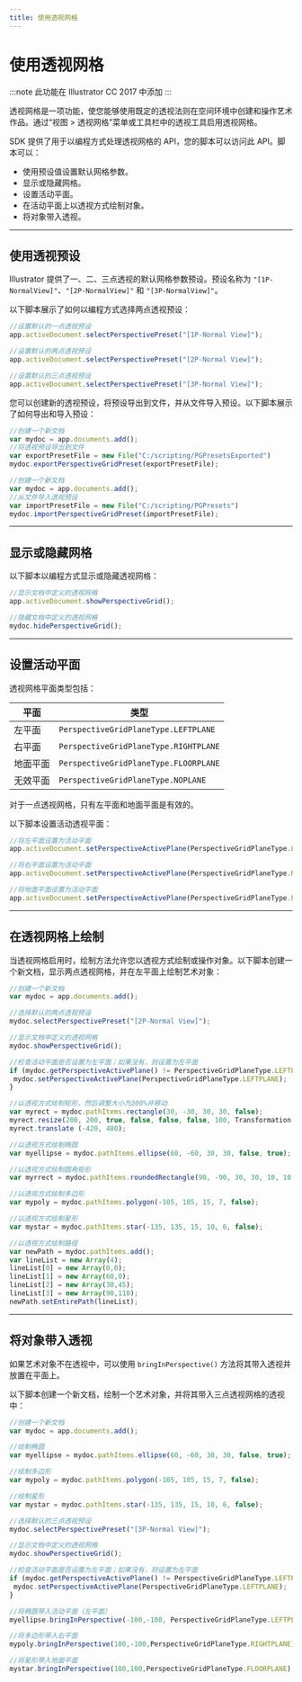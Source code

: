 ```yaml
---
title: 使用透视网格
---
```

# 使用透视网格

:::note
此功能在 Illustrator CC 2017 中添加
:::

透视网格是一项功能，使您能够使用既定的透视法则在空间环境中创建和操作艺术作品。通过“视图 > 透视网格”菜单或工具栏中的透视工具启用透视网格。

SDK 提供了用于以编程方式处理透视网格的 API，您的脚本可以访问此 API。脚本可以：

- 使用预设值设置默认网格参数。
- 显示或隐藏网格。
- 设置活动平面。
- 在活动平面上以透视方式绘制对象。
- 将对象带入透视。

---

## 使用透视预设

Illustrator 提供了一、二、三点透视的默认网格参数预设。预设名称为 `"[1P-NormalView]"`、`"[2P-NormalView]"` 和 `"[3P-NormalView]"`。

以下脚本展示了如何以编程方式选择两点透视预设：

```javascript
//设置默认的一点透视预设
app.activeDocument.selectPerspectivePreset("[1P-Normal View]");

//设置默认的两点透视预设
app.activeDocument.selectPerspectivePreset("[2P-Normal View]");

//设置默认的三点透视预设
app.activeDocument.selectPerspectivePreset("[3P-Normal View]");
```

您可以创建新的透视预设，将预设导出到文件，并从文件导入预设。以下脚本展示了如何导出和导入预设：

```javascript
//创建一个新文档
var mydoc = app.documents.add();
//将透视预设导出到文件
var exportPresetFile = new File("C:/scripting/PGPresetsExported")
mydoc.exportPerspectiveGridPreset(exportPresetFile);

//创建一个新文档
var mydoc = app.documents.add();
//从文件导入透视预设
var importPresetFile = new File("C:/scripting/PGPresets")
mydoc.importPerspectiveGridPreset(importPresetFile);
```

---

## 显示或隐藏网格

以下脚本以编程方式显示或隐藏透视网格：

```javascript
//显示文档中定义的透视网格
app.activeDocument.showPerspectiveGrid();

//隐藏文档中定义的透视网格
mydoc.hidePerspectiveGrid();
```

---

## 设置活动平面

透视网格平面类型包括：

| 平面 | 类型 |
| --- | --- |
| 左平面 | `PerspectiveGridPlaneType.LEFTPLANE` |
| 右平面 | `PerspectiveGridPlaneType.RIGHTPLANE` |
| 地面平面 | `PerspectiveGridPlaneType.FLOORPLANE` |
| 无效平面 | `PerspectiveGridPlaneType.NOPLANE` |

对于一点透视网格，只有左平面和地面平面是有效的。

以下脚本设置活动透视平面：

```javascript
//将左平面设置为活动平面
app.activeDocument.setPerspectiveActivePlane(PerspectiveGridPlaneType.LEFTPLANE);

//将右平面设置为活动平面
app.activeDocument.setPerspectiveActivePlane(PerspectiveGridPlaneType.RIGHTPLANE);

//将地面平面设置为活动平面
app.activeDocument.setPerspectiveActivePlane(PerspectiveGridPlaneType.FLOORPLANE);
```

---

## 在透视网格上绘制

当透视网格启用时，绘制方法允许您以透视方式绘制或操作对象。以下脚本创建一个新文档，显示两点透视网格，并在左平面上绘制艺术对象：

```javascript
//创建一个新文档
var mydoc = app.documents.add();

//选择默认的两点透视预设
mydoc.selectPerspectivePreset("[2P-Normal View]");

//显示文档中定义的透视网格
mydoc.showPerspectiveGrid();

//检查活动平面是否设置为左平面；如果没有，则设置为左平面
if (mydoc.getPerspectiveActivePlane() != PerspectiveGridPlaneType.LEFTPLANE) {
 mydoc.setPerspectiveActivePlane(PerspectiveGridPlaneType.LEFTPLANE);
}

//以透视方式绘制矩形，然后调整大小为200%并移动
var myrect = mydoc.pathItems.rectangle(30, -30, 30, 30, false);
myrect.resize(200, 200, true, false, false, false, 100, Transformation.TOPLEFT);
myrect.translate (-420, 480);

//以透视方式绘制椭圆
var myellipse = mydoc.pathItems.ellipse(60, -60, 30, 30, false, true);

//以透视方式绘制圆角矩形
var myrrect = mydoc.pathItems.roundedRectangle(90, -90, 30, 30, 10, 10, false);

//以透视方式绘制多边形
var mypoly = mydoc.pathItems.polygon(-105, 105, 15, 7, false);

//以透视方式绘制星形
var mystar = mydoc.pathItems.star(-135, 135, 15, 10, 6, false);

//以透视方式绘制路径
var newPath = mydoc.pathItems.add();
var lineList = new Array(4);
lineList[0] = new Array(0,0);
lineList[1] = new Array(60,0);
lineList[2] = new Array(30,45);
lineList[3] = new Array(90,110);
newPath.setEntirePath(lineList);
```

---

## 将对象带入透视

如果艺术对象不在透视中，可以使用 `bringInPerspective()` 方法将其带入透视并放置在平面上。

以下脚本创建一个新文档，绘制一个艺术对象，并将其带入三点透视网格的透视中：

```javascript
//创建一个新文档
var mydoc = app.documents.add();

//绘制椭圆
var myellipse = mydoc.pathItems.ellipse(60, -60, 30, 30, false, true);

//绘制多边形
var mypoly = mydoc.pathItems.polygon(-105, 105, 15, 7, false);

//绘制星形
var mystar = mydoc.pathItems.star(-135, 135, 15, 10, 6, false);

//选择默认的三点透视预设
mydoc.selectPerspectivePreset("[3P-Normal View]");

//显示文档中定义的透视网格
mydoc.showPerspectiveGrid();

//检查活动平面是否设置为左平面；如果没有，则设置为左平面
if (mydoc.getPerspectiveActivePlane() != PerspectiveGridPlaneType.LEFTPLANE) {
 mydoc.setPerspectiveActivePlane(PerspectiveGridPlaneType.LEFTPLANE);
}

//将椭圆带入活动平面（左平面）
myellipse.bringInPerspective(-100,-100, PerspectiveGridPlaneType.LEFTPLANE);

//将多边形带入右平面
mypoly.bringInPerspective(100,-100,PerspectiveGridPlaneType.RIGHTPLANE);

//将星形带入地面平面
mystar.bringInPerspective(100,100,PerspectiveGridPlaneType.FLOORPLANE);
```
